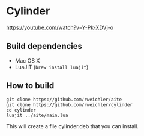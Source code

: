 # Cylinder

https://youtube.com/watch?v=Y-Pk-XDVj-o

## Build dependencies

* Mac OS X
* LuaJIT (`brew install luajit`)

## How to build

```
git clone https://github.com/rweichler/aite
git clone https://github.com/rweichler/cylinder
cd cylinder
luajit ../aite/main.lua
```

This will create a file cylinder.deb that you can install.
